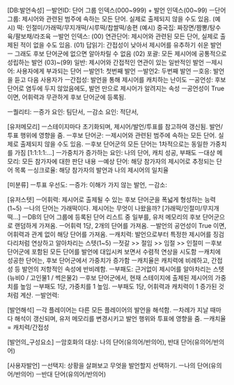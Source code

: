 [DB:발언속성]
ㅡ발언ID: 단어 그룹 인덱스(000~999) + 발언 인덱스(00~99)
	ㅡ단어 그룹: 제시어와 관련된 범주에 속하는 모든 단어. 실제로 출제되지 않을 수도 있음.
		(예시) 떡: 인절미/가래떡/무지개떡/시루떡/찹쌀떡/송편
		(예시) 중국집: 짜장면/짬뽕/탕수육/팔보채/라조육
	ㅡ발언 인덱스:
		(00) 연관단어: 제시어와 관련된 모든 단어, 실제로 출제된 적이 없을 수도 있음.
		(01) 답읽기: 간접성이 낮아서 제시어를 유추하기 쉬운 발언 ㅡ 그래도 후보 단어군에 없으면 알아차릴 수 없음
		(02) 포괄: 모든 제시어에 공통적으로 성립하는 발언
		(03)~(99) 일반: 제시어와 간접적인 연관이 있는 일반적인 발언
ㅡ제시어: 사용자에게 부과되는 단어
ㅡ발언1: 첫번째 발언
ㅡ발언2: 두번째 발언
ㅡ호응: 발언을 듣고 다음 사용자가 
ㅡ간접성: 발언을 통해 제시어를 캐치하는 난이도
ㅡ공언성: 후보 단어로 염두에 두지 않았음에도, 발언 만으로 제시어가 알려지는 속성
	ㅡ공언성이 True 이면, 어휘력과 무관하게 후보 단어군에 등록됨.

ㅡ퀄리티:
	ㅡ증가 요인: 팀단서, 
	ㅡ감소 요인: 적단서, 

[유저메모리]
ㅡ스테이지마다 초기화되며, 제시어/발언/투표를 참고하여 갱신됨. 발언/투표 행위에 영향을 줌.
ㅡ후보 단어군:
	ㅡ제시어와 관련된 범주에 속하는 모든 단어. 실제로 출제되지 않을 수도 있음.
	ㅡ후보 단어군의 모든 단어는 1차적으로는 동일한 가중치를 가짐 [1:1:1:1:...]
	ㅡ가중치가 증가하는 요인: 나의 단어, 캐치 성공, 부패도
ㅡ대상 메모리: 모든 참가자에 대한 판단 내용
	ㅡ예상 단어: 해당 참가자의 제시어로 추정되는 단어 목록
	ㅡ싱크로율: 해당 참가자의 발언과 나의 제시어의 일치율

[미분류]
ㅡ투표 우선도:
	ㅡ증가: 이해가 가지 않는 발언, 
	ㅡ감소: 

[유저스텟]
ㅡ어휘력: 제시어로 출제될 수 있는 후보 단어군을 폭넓게 형성하는 능력(1~5)
	ㅡ나의 단어는 가래떡이다. 제시어는 무엇이 나왔을까? [가래떡/인절미/무지개떡...]
	ㅡDB의 단어 그룹에 등록된 단어 리스트 중 일부를, 유저 메모리의 후보 단어군으로 랜덤하게 가져옴.
	ㅡ어휘력 1당, 2개의 단어를 가져옴.
	ㅡ발언의 공언성이 True 이면, 어휘력과 관계 없이 해당 단어를 가져옴.
ㅡ캐치력: 발언으로부터 특정한 제시어를 징검다리처럼 연상하고 알아차리는 스텟(1~5)
	ㅡ젓갈 >> 절임 >> 임절 >> 인절미
	ㅡ후보 단어군에 포함된 모든 단어를 발언에 대입시켜 보면서 수렴적 연상을 시도함
	ㅡ캐치에 성공한 단어는, 후보 단어군에서 가중치가 증가함
	ㅡ캐치율은 캐치력에 비례하고, 간접성 등 발언의 저항적인 속성에 반비례함.
ㅡ부패도: 근거없이 제시어를 알아차리는 스텟 (뉴비0 / 고인물1 / 썩은물2)
	ㅡ후보 단어군에서, 현재 스테이지에 출제된 제시어의 가중치를 높임
	ㅡ부패도 1당, 가중치를 1 높임.
	ㅡ부패도 1당, 어휘력과 캐치력이 1 증가된 것처럼 계산.
ㅡ발언력: 

[발언해석]
ㅡ각 플레이어는 다른 모든 플레이어의 발언을 해석함.
ㅡ차례가 지날 때마다 해석이 갱신되며, 유저 메모리를 변경시키고 발언 행위와 투표에 영향을 줌.
ㅡ캐치율 = 캐치력/간접성

[발언의_구성요소]
ㅡ암호화의 대상: 나의 단어(유의어/반의어), 반대 단어(유의어/반의어)

[사용자발언]
ㅡ선택지: 상황을 살펴보고 무엇을 발언할지 선택하기.
	ㅡ나의 단어(유의어/반의어)
	ㅡ반대 단어(유의어/반의어)
